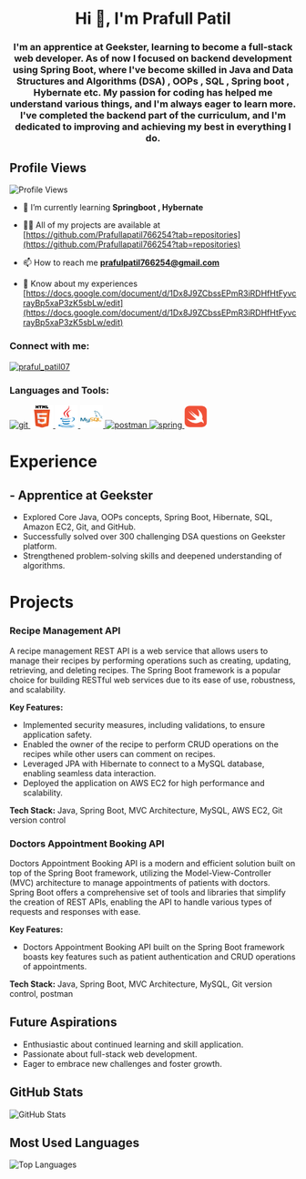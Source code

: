 <h1 align="center">Hi 👋, I'm Prafull Patil</h1>
<h3 align="center">I'm an apprentice at Geekster, learning to become a full-stack web developer. As of now I focused on backend development using Spring Boot, where I've become skilled in Java and Data Structures and Algorithms (DSA) , OOPs , SQL , Spring boot , Hybernate etc. My passion for coding has helped me understand various things, and I'm always eager to learn more. I've completed the backend part of the curriculum, and I'm dedicated to improving and achieving my best in everything I do.</h3>

## Profile Views

![Profile Views](https://profile-counter.glitch.me/Prafullapatil766254/count.svg)


- 🌱 I’m currently learning **Springboot , Hybernate**

- 👨‍💻 All of my projects are available at [https://github.com/Prafullapatil766254?tab=repositories](https://github.com/Prafullapatil766254?tab=repositories)

- 📫 How to reach me **prafulpatil766254@gmail.com**

- 📄 Know about my experiences [https://docs.google.com/document/d/1Dx8J9ZCbssEPmR3iRDHfHtFyvcrayBp5xaP3zK5sbLw/edit](https://docs.google.com/document/d/1Dx8J9ZCbssEPmR3iRDHfHtFyvcrayBp5xaP3zK5sbLw/edit)

<h3 align="left">Connect with me:</h3>
<p align="left">
<a href="https://instagram.com/praful__patil07?utm_source=qr&igshid=MzNlNGNkZWQ4Mg%3D%3D" target="blank"><img align="center" src="https://raw.githubusercontent.com/rahuldkjain/github-profile-readme-generator/master/src/images/icons/Social/instagram.svg" alt="praful_patil07" height="30" width="40" /></a>
</p>

<h3 align="left">Languages and Tools:</h3>
<p align="left"> <a href="https://git-scm.com/" target="_blank" rel="noreferrer"> <img src="https://www.vectorlogo.zone/logos/git-scm/git-scm-icon.svg" alt="git" width="40" height="40"/> </a> <a href="https://www.w3.org/html/" target="_blank" rel="noreferrer"> <img src="https://raw.githubusercontent.com/devicons/devicon/master/icons/html5/html5-original-wordmark.svg" alt="html5" width="40" height="40"/> </a> <a href="https://www.java.com" target="_blank" rel="noreferrer"> <img src="https://raw.githubusercontent.com/devicons/devicon/master/icons/java/java-original.svg" alt="java" width="40" height="40"/> </a> <a href="https://www.mysql.com/" target="_blank" rel="noreferrer"> <img src="https://raw.githubusercontent.com/devicons/devicon/master/icons/mysql/mysql-original-wordmark.svg" alt="mysql" width="40" height="40"/> </a> <a href="https://postman.com" target="_blank" rel="noreferrer"> <img src="https://www.vectorlogo.zone/logos/getpostman/getpostman-icon.svg" alt="postman" width="40" height="40"/> </a> <a href="https://spring.io/" target="_blank" rel="noreferrer"> <img src="https://www.vectorlogo.zone/logos/springio/springio-icon.svg" alt="spring" width="40" height="40"/> </a> <a href="https://developer.apple.com/swift/" target="_blank" rel="noreferrer"> <img src="https://raw.githubusercontent.com/devicons/devicon/master/icons/swift/swift-original.svg" alt="swift" width="40" height="40"/> </a> </p>

# Experience

## -  Apprentice at Geekster


- Explored Core Java, OOPs concepts, Spring Boot, Hibernate, SQL, Amazon EC2, Git, and GitHub.
- Successfully solved over 300 challenging DSA questions on Geekster platform.
- Strengthened problem-solving skills and deepened understanding of algorithms.


# Projects

### Recipe Management API

A recipe management REST API is a web service that allows users to manage their recipes by performing operations such as creating, updating, retrieving, and deleting recipes. The Spring Boot framework is a popular choice for building RESTful web services due to its ease of use, robustness, and scalability.

**Key Features:**
- Implemented security measures, including validations, to ensure application safety.
- Enabled the owner of the recipe to perform CRUD operations on the recipes while other users can comment on recipes.
- Leveraged JPA with Hibernate to connect to a MySQL database, enabling seamless data interaction.
- Deployed the application on AWS EC2 for high performance and scalability.

**Tech Stack:** Java, Spring Boot, MVC Architecture, MySQL, AWS EC2, Git version control

### Doctors Appointment Booking API

Doctors Appointment Booking API is a modern and efficient solution built on top of the Spring Boot framework, utilizing the Model-View-Controller (MVC) architecture to manage appointments of patients with doctors. Spring Boot offers a comprehensive set of tools and libraries that simplify the creation of REST APIs, enabling the API to handle various types of requests and responses with ease.

**Key Features:**
- Doctors Appointment Booking API built on the Spring Boot framework boasts key features such as patient authentication and CRUD operations of appointments.

**Tech Stack:** Java, Spring Boot, MVC Architecture, MySQL, Git version control, postman


## Future Aspirations

- Enthusiastic about continued learning and skill application.
- Passionate about full-stack web development.
- Eager to embrace new challenges and foster growth.


## GitHub Stats

![GitHub Stats](https://github-readme-stats.vercel.app/api?username=PrafullaPatil766254&show_icons=true)

## Most Used Languages

![Top Languages](https://github-readme-stats.vercel.app/api/top-langs/?username=PrafullaPatil766254)


